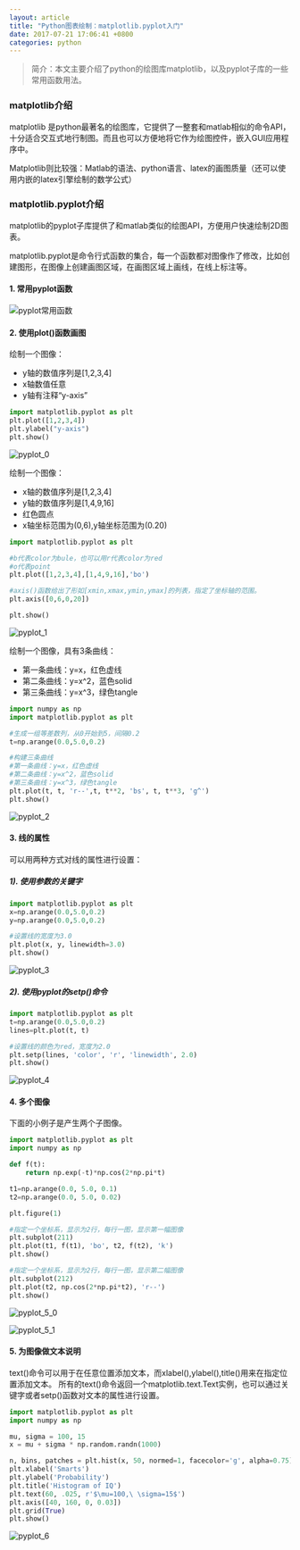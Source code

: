 ```yaml
---
layout: article
title: "Python图表绘制：matplotlib.pyplot入门"
date: 2017-07-21 17:06:41 +0800
categories: python
---
```

>简介：本文主要介绍了python的绘图库matplotlib，以及pyplot子库的一些常用函数用法。

### matplotlib介绍

matplotlib 是python最著名的绘图库，它提供了一整套和matlab相似的命令API，十分适合交互式地行制图。而且也可以方便地将它作为绘图控件，嵌入GUI应用程序中。 

 Matplotlib则比较强：Matlab的语法、python语言、latex的画图质量（还可以使用内嵌的latex引擎绘制的数学公式）
 
### matplotlib.pyplot介绍
 
matplotlib的pyplot子库提供了和matlab类似的绘图API，方便用户快速绘制2D图表。

matplotlib.pyplot是命令行式函数的集合，每一个函数都对图像作了修改，比如创建图形，在图像上创建画图区域，在画图区域上画线，在线上标注等。


#### 1. 常用pyplot函数
![pyplot常用函数](https://github.com/sandysuehe/sandysuehe.github.io/blob/master/images/pyplot常用函数.png?raw=true)

#### 2. 使用plot()函数画图

绘制一个图像：

- y轴的数值序列是[1,2,3,4]
- x轴数值任意
- y轴有注释“y-axis”

```python
import matplotlib.pyplot as plt
plt.plot([1,2,3,4])
plt.ylabel("y-axis")
plt.show()
```

![pyplot_0](https://github.com/sandysuehe/sandysuehe.github.io/blob/master/images/pyplot_0.png?raw=true)


绘制一个图像：

- x轴的数值序列是[1,2,3,4]
- y轴的数值序列是[1,4,9,16]
- 红色圆点
- x轴坐标范围为(0,6),y轴坐标范围为(0.20)


```python
import matplotlib.pyplot as plt

#b代表color为bule，也可以用r代表color为red
#o代表point
plt.plot([1,2,3,4],[1,4,9,16],'bo')

#axis()函数给出了形如[xmin,xmax,ymin,ymax]的列表，指定了坐标轴的范围。
plt.axis([0,6,0,20])

plt.show()
```

![pyplot_1](https://github.com/sandysuehe/sandysuehe.github.io/blob/master/images/pyplot_1.png?raw=true)



绘制一个图像，具有3条曲线：

- 第一条曲线：y=x，红色虚线
- 第二条曲线：y=x^2，蓝色solid
- 第三条曲线：y=x^3，绿色tangle


```python
import numpy as np
import matplotlib.pyplot as plt

#生成一组等差数列，从0开始到5，间隔0.2
t=np.arange(0.0,5.0,0.2)

#构建三条曲线
#第一条曲线：y=x，红色虚线
#第二条曲线：y=x^2，蓝色solid
#第三条曲线：y=x^3，绿色tangle
plt.plot(t, t, 'r--',t, t**2, 'bs', t, t**3, 'g^')
plt.show()
```

![pyplot_2](https://github.com/sandysuehe/sandysuehe.github.io/blob/master/images/pyplot_2.png?raw=true)


#### 3. 线的属性

可以用两种方式对线的属性进行设置：

##### 1). 使用参数的关键字

```python
import matplotlib.pyplot as plt
x=np.arange(0.0,5.0,0.2)
y=np.arange(0.0,5.0,0.2)

#设置线的宽度为3.0
plt.plot(x, y, linewidth=3.0)
plt.show()
```

![pyplot_3](https://github.com/sandysuehe/sandysuehe.github.io/blob/master/images/pyplot_3.png?raw=true)



##### 2). 使用pyplot的setp()命令

```python
import matplotlib.pyplot as plt
t=np.arange(0.0,5.0,0.2)
lines=plt.plot(t, t)

#设置线的颜色为red，宽度为2.0
plt.setp(lines, 'color', 'r', 'linewidth', 2.0)
plt.show()
```
![pyplot_4](https://github.com/sandysuehe/sandysuehe.github.io/blob/master/images/pyplot_4.png?raw=true)



#### 4. 多个图像

下面的小例子是产生两个子图像。

```python
import matplotlib.pyplot as plt
import numpy as np

def f(t):
    return np.exp(-t)*np.cos(2*np.pi*t)

t1=np.arange(0.0, 5.0, 0.1)
t2=np.arange(0.0, 5.0, 0.02)

plt.figure(1)

#指定一个坐标系，显示为2行，每行一图，显示第一幅图像
plt.subplot(211)
plt.plot(t1, f(t1), 'bo', t2, f(t2), 'k')
plt.show()

#指定一个坐标系，显示为2行，每行一图，显示第二幅图像
plt.subplot(212)
plt.plot(t2, np.cos(2*np.pi*t2), 'r--')
plt.show()
```

![pyplot_5_0](https://github.com/sandysuehe/sandysuehe.github.io/blob/master/images/pyplot_5_0.png?raw=true)

![pyplot_5_1](https://github.com/sandysuehe/sandysuehe.github.io/blob/master/images/pyplot_5_1.png?raw=true)


#### 5. 为图像做文本说明

text()命令可以用于在任意位置添加文本，而xlabel(),ylabel(),title()用来在指定位置添加文本。
所有的text()命令返回一个matplotlib.text.Text实例，也可以通过关键字或者setp()函数对文本的属性进行设置。


```python
import matplotlib.pyplot as plt
import numpy as np

mu, sigma = 100, 15
x = mu + sigma * np.random.randn(1000)

n, bins, patches = plt.hist(x, 50, normed=1, facecolor='g', alpha=0.75)
plt.xlabel('Smarts')
plt.ylabel('Probability')
plt.title('Histogram of IQ')
plt.text(60, .025, r'$\mu=100,\ \sigma=15$')
plt.axis([40, 160, 0, 0.03])
plt.grid(True)
plt.show()
```

![pyplot_6](https://github.com/sandysuehe/sandysuehe.github.io/blob/master/images/pyplot_6.png?raw=true)